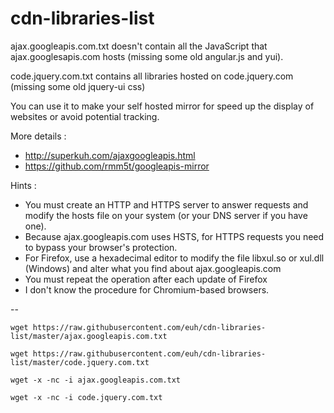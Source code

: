 # cdn-libraries-list

ajax.googleapis.com.txt doesn't contain all the JavaScript that ajax.googlesapis.com hosts (missing some old angular.js and yui).

code.jquery.com.txt contains all libraries hosted on code.jquery.com (missing some old jquery-ui css)

You can use it to make your self hosted mirror for speed up the display of websites or avoid potential tracking.

More details :
- http://superkuh.com/ajaxgoogleapis.html
- https://github.com/rmm5t/googleapis-mirror

Hints :
- You must create an HTTP and HTTPS server to answer requests and modify the hosts file on your system (or your DNS server if you have one).
- Because ajax.googleapis.com uses HSTS, for HTTPS requests you need to bypass your browser's protection. 
- For Firefox, use a hexadecimal editor to modify the file libxul.so or xul.dll (Windows) and alter what you find about ajax.googleapis.com
- You must repeat the operation after each update of Firefox
- I don't know the procedure for Chromium-based browsers.

--
```
wget https://raw.githubusercontent.com/euh/cdn-libraries-list/master/ajax.googleapis.com.txt

wget https://raw.githubusercontent.com/euh/cdn-libraries-list/master/code.jquery.com.txt

wget -x -nc -i ajax.googleapis.com.txt

wget -x -nc -i code.jquery.com.txt
```
